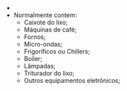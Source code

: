 -
- Normalmente contem:
	- Caixote do lixo;
	- Máquinas de café;
	- Fornos;
	- Micro-ondas;
	- Frigoríficos ou Chillers;
	- Boiler;
	- Lâmpadas;
	- Triturador do lixo;
	- Outros equipamentos eletrônicos;
